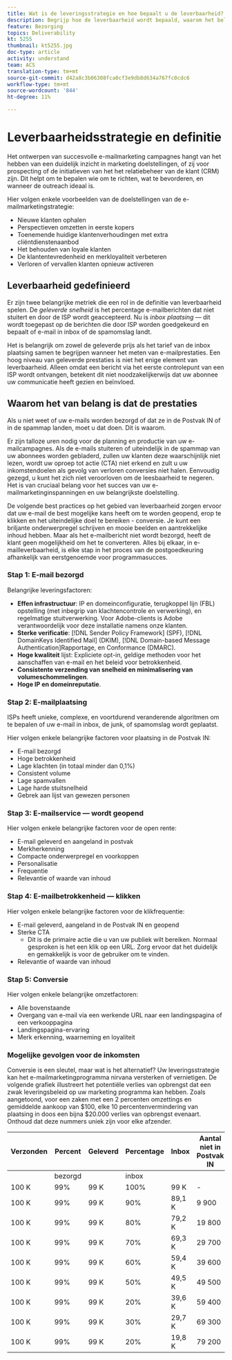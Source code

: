 ```yaml
---
title: Wat is de leveringsstrategie en hoe bepaalt u de leverbaarheid?
description: Begrijp hoe de leverbaarheid wordt bepaald, waarom het belangrijk en de belangrijkste leverbaarheidsmetriek is.
feature: Bezorging
topics: Deliverability
kt: 5255
thumbnail: kt5255.jpg
doc-type: article
activity: understand
team: ACS
translation-type: tm+mt
source-git-commit: d42a8c3b06308fca0cf3e9db8d634a767fc0cdc6
workflow-type: tm+mt
source-wordcount: '844'
ht-degree: 11%

---
```



# Leverbaarheidsstrategie en definitie

Het ontwerpen van succesvolle e-mailmarketing campagnes hangt van het hebben van een duidelijk inzicht in marketing doelstellingen, of zij voor prospecting of de initiatieven van het het relatiebeheer van de klant (CRM) zijn. Dit helpt om te bepalen wie om te richten, wat te bevorderen, en wanneer de outreach ideaal is.

Hier volgen enkele voorbeelden van de doelstellingen van de e-mailmarketingstrategie:

* Nieuwe klanten ophalen
* Perspectieven omzetten in eerste kopers
* Toenemende huidige klantenverhoudingen met extra cliëntdienstenaanbod
* Het behouden van loyale klanten
* De klantentevredenheid en merkloyaliteit verbeteren
* Verloren of vervallen klanten opnieuw activeren

## Leverbaarheid gedefinieerd

Er zijn twee belangrijke metriek die een rol in de definitie van leverbaarheid spelen. De *geleverde snelheid* is het percentage e-mailberichten dat niet stuitert en door de ISP wordt geaccepteerd. Nu is *inbox plaatsing* — dit wordt toegepast op de berichten die door ISP worden goedgekeurd en bepaalt of e-mail in inbox of de spamomslag landt.

Het is belangrijk om zowel de geleverde prijs als het tarief van de inbox plaatsing samen te begrijpen wanneer het meten van e-mailprestaties. Een hoog niveau van geleverde prestaties is niet het enige element van leverbaarheid. Alleen omdat een bericht via het eerste controlepunt van een ISP wordt ontvangen, betekent dit niet noodzakelijkerwijs dat uw abonnee uw communicatie heeft gezien en beïnvloed.

## Waarom het van belang is dat de prestaties

Als u niet weet of uw e-mails worden bezorgd of dat ze in de Postvak IN of in de spammap landen, moet u dat doen. Dit is waarom.

Er zijn talloze uren nodig voor de planning en productie van uw e-mailcampagnes. Als de e-mails stuiteren of uiteindelijk in de spammap van uw abonnees worden gebladerd, zullen uw klanten deze waarschijnlijk niet lezen, wordt uw oproep tot actie (CTA) niet erkend en zult u uw inkomstendoelen als gevolg van verloren conversies niet halen. Eenvoudig gezegd, u kunt het zich niet veroorloven om de leesbaarheid te negeren. Het is van cruciaal belang voor het succes van uw e-mailmarketinginspanningen en uw belangrijkste doelstelling.

De volgende best practices op het gebied van leverbaarheid zorgen ervoor dat uw e-mail de best mogelijke kans heeft om te worden geopend, erop te klikken en het uiteindelijke doel te bereiken - conversie. Je kunt een briljante onderwerpregel schrijven en mooie beelden en aantrekkelijke inhoud hebben. Maar als het e-mailbericht niet wordt bezorgd, heeft de klant geen mogelijkheid om het te converteren. Alles bij elkaar, in e-mailleverbaarheid, is elke stap in het proces van de postgoedkeuring afhankelijk van eerstgenoemde voor programmasucces.

### Stap 1: E-mail bezorgd

Belangrijke leveringsfactoren:

* **Effen infrastructuur**: IP en domeinconfiguratie, terugkoppel lijn (FBL) opstelling (met inbegrip van klachtencontrole en verwerking), en regelmatige stuitverwerking. Voor Adobe-clients is Adobe verantwoordelijk voor deze installatie namens onze klanten.
* **Sterke verificatie**:  [!DNL Sender Policy Framework] (SPF),  [!DNL DomainKeys Identified Mail] (DKIM),  [!DNL Domain-based Message Authentication]Rapportage, en Conformance (DMARC).
* **Hoge kwaliteit** lijst: Expliciete opt-in, geldige methoden voor het aanschaffen van e-mail en het beleid voor betrokkenheid.
* **Consistente verzending van snelheid en minimalisering van volumeschommelingen**.
* **Hoge IP en domeinreputatie**.

### Stap 2: E-mailplaatsing

ISPs heeft unieke, complexe, en voortdurend veranderende algoritmen om te bepalen of uw e-mail in inbox, de junk, of spamomslag wordt geplaatst.

Hier volgen enkele belangrijke factoren voor plaatsing in de Postvak IN:

* E-mail bezorgd
* Hoge betrokkenheid
* Lage klachten (in totaal minder dan 0,1%)
* Consistent volume
* Lage spamvallen
* Lage harde stuitsnelheid
* Gebrek aan lijst van gewezen personen

### Stap 3: E-mailservice — wordt geopend

Hier volgen enkele belangrijke factoren voor de open rente:

* E-mail geleverd en aangeland in postvak
* Merkherkenning
* Compacte onderwerpregel en voorkoppen
* Personalisatie
* Frequentie
* Relevantie of waarde van inhoud

### Stap 4: E-mailbetrokkenheid — klikken

Hier volgen enkele belangrijke factoren voor de klikfrequentie:

* E-mail geleverd, aangeland in de Postvak IN en geopend
* Sterke CTA
   * Dit is de primaire actie die u van uw publiek wilt bereiken. Normaal gesproken is het een klik op een URL. Zorg ervoor dat het duidelijk en gemakkelijk is voor de gebruiker om te vinden.
* Relevantie of waarde van inhoud

### Stap 5: Conversie

Hier volgen enkele belangrijke omzetfactoren:

* Alle bovenstaande
* Overgang van e-mail via een werkende URL naar een landingspagina of een verkooppagina
* Landingspagina-ervaring
* Merk erkenning, waarneming en loyaliteit

### Mogelijke gevolgen voor de inkomsten

Conversie is een sleutel, maar wat is het alternatief? Uw leveringsstrategie kan het e-mailmarketingprogramma nirvana versterken of vernietigen. De volgende grafiek illustreert het potentiële verlies van opbrengst dat een zwak leveringsbeleid op uw marketing programma kan hebben. Zoals aangetoond, voor een zaken met een 2 percenten omzettings en gemiddelde aankoop van $100, elke 10 percentenvermindering van plaatsing in doos een bijna $20.000 verlies van opbrengst evenaart. Onthoud dat deze nummers uniek zijn voor elke afzender.

| Verzonden | Percent | Geleverd | Percentage | Inbox | Aantal niet in Postvak IN | Omrekeningskoers | Aantal verloren gegane | Gemiddeld | Verloren |
|------|-----------|-----------|----------|-------|---------------------|-----------------|-----------------|----------|-----------|
|  | bezorgd |  | inbox |  |  |  | Conversies | aankoop | inkomsten |
| 100 K | 99% | 99 K | 100% | 99 K | - | 2% | 0 | $ 100 | $ - |
| 100 K | 99% | 99 K | 90% | 89,1 K | 9 900 | 2% | 198 | $ 100 | $ 19.800 |
| 100 K | 99% | 99 K | 80% | 79,2 K | 19 800 | 2% | 396 | $ 100 | $ 39.600 |
| 100 K | 99% | 99 K | 70% | 69,3 K | 29 700 | 2% | 594 | $ 100 | $ 59.400 |
| 100 K | 99% | 99 K | 60% | 59,4 K | 39 600 | 2% | 792 | $ 100 | $ 79.200 |
| 100 K | 99% | 99 K | 50% | 49,5 K | 49 500 | 2% | 990 | $ 100 | $ 99.000 |
| 100 K | 99% | 99 K | 20% | 39,6 K | 59 400 | 2% | 188 | $ 100 | $ 118.800 |
| 100 K | 99% | 99 K | 30% | 29,7 K | 69 300 | 2% | 1386 | $ 100 | $ 138.600 |
| 100 K | 99% | 99 K | 20% | 19,8 K | 79 200 | 2% | 1584 | $ 100 | $ 158.400 |
